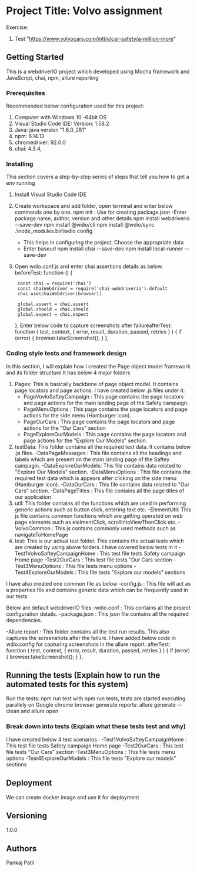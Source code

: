 # Project Title: Volvo assignment

Exercise:
1) Test "https://www.volvocars.com/intl/v/car-safety/a-million-more"

## Getting Started 
This is a webdriverIO project which developed using Mocha framework and JavaScript, chai, npm, allure reporting

### Prerequisites
Recommended below configuration used for this project:
1. Computer with Windows 10 -64bit OS
2. Visual Studio Code IDE: Version: 1.58.2
3. Java: java version "1.8.0_281"
4. npm: 6.14.13
5. chromedriver: 92.0.0
6. chai: 4.3.4,

### Installing
This section covers a step-by-step series of steps that tell you how to get a env running

1. Install Visual Studio Code IDE
2. Create workspace and add folder, open terminal and enter below commands one by one.
	npm init : Use for creating package.json
	-Enter package name, author, version and other details
	npm install webdriverio --save-dev
	npm install @wdio/cli
	npm install @wdio/sync
	.\node_modules\.bin\wdio config
	- This helps in configuring the project. Choose the appropriate data
	- Enter baseurl
	npm install chai --save-dev
	npm install local-runner --save-dev
3. Open wdio.conf.js and enter chai assertions details as below.
	beforeTest: function () {

        const chai = require('chai')
        const chaiWebdriver = require('chai-webdriverio').default
        chai.use(chaiWebdriver(browser))

        global.assert = chai.assert
        global.should = chai.should
        global.expect = chai.expect
	},
	Enter below code to capture screenshots after failureafterTest: function (
        test,
        context,
        { error, result, duration, passed, retries }
      ) {
        if (error) {
          browser.takeScreenshot();
        }
      },


### Coding style tests and framework design
In this section, I will explain how I created the Page object model framework and its folder structure
It has below 4 major folders
1. Pages: This is basically backbone of page object model. It contains page locators and page actions. I have created below .js files under it.
	- PageVovloSafteyCampaign : This page contains the page locators and page actions for the main landing page of the Safety campaign.
	- PageMenuOptions : This page contains the page locators and page actions for the side menu (Hamburger icon).
	- PageOurCars : This page contains the page locators and page actions for the "Our Cars" section
	- PageExploreOurModels : This page contains the page locators and page actions for the "Explore Our Models" section.
2. testData: This folder contains all the required test data. It contains below .js files.
	-DataPageMessages : This file contains all the headings and labels which are present on the main landing page of the Saftey campagin.
	-DataExploreOurModels: This file contains data related to "Explore Our Models" section.
	-DataMenuOptions : This file contains the required test data which is appears after clicking on the side menu (Hamburger icon).
	-DataOurCars : This file contains data related to "Our Cars" section.
	-DataPageTitles : This file contains all the page titles of our application
3. util: This folder contains all the functions which are used in performing generic actions such as button click, entering text etc.
	-ElementUtil: This js file contains common functions which are getting operated on web page elements such as elelmentClick, scrollIntoViewThenClick etc.
	-VolvoCommon : This js contains commonly used methods such as navigateToHomePage
4. test: This is our actual test folder. This contains the actual tests which are created by using above folders. I have covered below tests in it
	-Test1VolvoSafteyCampaignHome : This test file tests Safety campaign Home page
	-Test2OurCars : This test file tests "Our Cars section
	-Test3MenuOptions : This file tests menu options
	-Test4ExploreOurModels : This file tests "Explore our models" sections

I have also created one common file as below
-config.js : This file will act as a properties file and contains generic data which can be frequently used in our tests

Below are default webdriverIO files 
-wdio.conf : This contains all the project configuration details.
-package.json : This json file contains all the required dependencies.

-Allure report : This folder contains all the test run results. This also captures the screenshots after the failure. I have added below code in wdio.config for capturing screenshots in the allure report.
afterTest: function (
        test,
        context,
        { error, result, duration, passed, retries }
      ) {
        if (error) {
          browser.takeScreenshot();
        }
      },
	
## Running the tests (Explain how to run the automated tests for this system)
Run the tests: npm run test
				with npm run tests, tests are started executing parallely on Google chrome browser
generate reports: allure generate --clean and allure open

### Break down into tests (Explain what these tests test and why)
I have created below 4 test scenarios : 
-Test1VolvoSafteyCampaignHome : This test file tests Safety campaign Home page
-Test2OurCars : This test file tests "Our Cars" section
-Test3MenuOptions : This file tests menu options
-Test4ExploreOurModels : This file tests "Explore our models" sections

## Deployment
We can create docker image and use it for deployment

## Versioning
1.0.0

## Authors
Pankaj Patil

